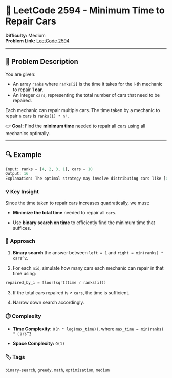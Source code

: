 # 🔧 LeetCode 2594 - Minimum Time to Repair Cars

**Difficulty:** Medium  
**Problem Link:** [LeetCode 2594](https://leetcode.com/problems/minimum-time-to-repair-cars)

---

## 📝 Problem Description

You are given:
- An array `ranks` where `ranks[i]` is the time it takes for the i-th mechanic to repair **1 car**.
- An integer `cars`, representing the total number of cars that need to be repaired.

Each mechanic can repair multiple cars. The time taken by a mechanic to repair `n` cars is `ranks[i] * n²`.

👉 **Goal:** Find the **minimum time** needed to repair all cars using all mechanics optimally.

---

## 🔍 Example

```python
Input: ranks = [4, 2, 3, 1], cars = 10  
Output: 16  
Explanation: The optimal strategy may involve distributing cars like [0, 2, 3, 5] across the mechanics.
```

### 💡 Key Insight

Since the time taken to repair cars increases quadratically, we must:

- **Minimize the total time** needed to repair all `cars`.

- Use **binary search on time** to efficiently find the minimum time that suffices.

### 🔨 Approach

1. **Binary search** the answer between `left = 1` and `right = min(ranks) * cars^2`.

2. For each `mid`, simulate how many cars each mechanic can repair in that time using:

```python
repaired_by_i = floor(sqrt(time / ranks[i]))
```

3. If the total cars repaired is ≥ `cars`, the time is sufficient.

4. Narrow down search accordingly.

### ⏱️ Complexity

- **Time Complexity:** `O(n * log(max_time))`, where `max_time = min(ranks) * cars^2`

- **Space Complexity:** `O(1)`

### 🏷️ Tags
`binary-search`, `greedy`, `math`, `optimization`, `medium`